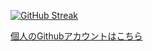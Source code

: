 [![GitHub Streak](https://streak-stats.demolab.com?user=cuon-tokuda&theme=dark)](https://git.io/streak-stats)

[個人のGithubアカウントはこちら](https://github.com/itaru-tok)
